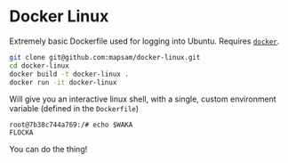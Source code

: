 # Docker Linux

Extremely basic Dockerfile used for logging into Ubuntu. Requires [`docker`](https://docs.docker.com/docker-for-mac/).

```bash
git clone git@github.com:mapsam/docker-linux.git
cd docker-linux
docker build -t docker-linux .
docker run -it docker-linux
```

Will give you an interactive linux shell, with a single, custom environment variable (defined in the `Dockerfile`)

```
root@7b38c744a769:/# echo $WAKA
FLOCKA
```

You can do the thing!